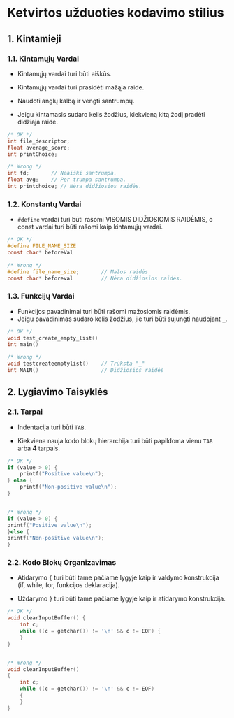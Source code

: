 # Ketvirtos užduoties kodavimo stilius

## 1. Kintamieji

### 1.1. Kintamųjų Vardai
- Kintamųjų vardai turi būti aiškūs.

- Kintamųjų vardai turi prasidėti mažąja raide.

- Naudoti anglų kalbą ir vengti santrumpų.

- Jeigu kintamasis sudaro kelis žodžius, kiekvieną kitą žodį pradėti didžiąja raide.
```c
/* OK */
int file_descriptor;
float average_score;
int printChoice;

/* Wrong */
int fd;       // Neaiški santrumpa.
float avg;    // Per trumpa santrumpa.
int printchoice; // Nėra didžiosios raidės.
```
### 1.2. Konstantų Vardai

- `#define` vardai turi būti rašomi VISOMIS DIDŽIOSIOMIS RAIDĖMIS, o const vardai turi būti rašomi kaip kintamųjų vardai.


```c
/* OK */
#define FILE_NAME_SIZE
const char* beforeVal

/* Wrong */
#define file_name_size;       // Mažos raidės
const char* beforeval         // Nėra didžiosios raidės.
```  

### 1.3. Funkcijų Vardai  

- Funkcijos pavadinimai turi būti rašomi mažosiomis raidėmis.
- Jeigu pavadinimas sudaro kelis žodžius, jie turi būti sujungti naudojant `_`.

```c
/* OK */
void test_create_empty_list()
int main()

/* Wrong */
void testcreateemptylist()    // Trūksta "_"
int MAIN()                    // Didžiosios raidės
```
## 2. Lygiavimo Taisyklės

### 2.1. Tarpai

- Indentacija turi būti `TAB`.

- Kiekviena nauja kodo blokų hierarchija turi būti papildoma vienu `TAB` arba **4** tarpais.

```c
/* OK */
if (value > 0) {
    printf("Positive value\n");
} else {
    printf("Non-positive value\n");
}


/* Wrong */
if (value > 0) {
printf("Positive value\n");
}else {
printf("Non-positive value\n");
}
```

### 2.2. Kodo Blokų Organizavimas

- Atidarymo `{` turi būti tame pačiame lygyje kaip ir valdymo konstrukcija (if, while, for, funkcijos deklaracija).

- Uždarymo `}` turi būti tame pačiame lygyje kaip ir atidarymo konstrukcija.
```c
/* OK */
void clearInputBuffer() {
    int c;
    while ((c = getchar()) != '\n' && c != EOF) {
    }
}


/* Wrong */
void clearInputBuffer()
{
    int c;
    while ((c = getchar()) != '\n' && c != EOF)
    {
    }
}
```

